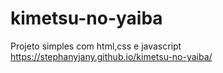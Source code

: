 # kimetsu-no-yaiba
Projeto simples com html,css e javascript 
https://stephanyjany.github.io/kimetsu-no-yaiba/
